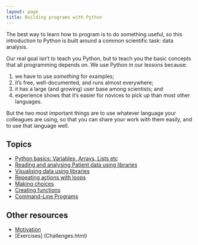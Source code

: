 ```yaml
---
layout: page
title: Building programs with Python
---
```


The best way to learn how to program is to do something useful, so this introduction to Python is built around a common scientific task: data analysis.

Our real goal isn’t to teach you Python, but to teach you the basic concepts that all programming depends on. We use Python in our lessons because:

1. we have to use *something* for examples;
2. it’s free, well-documented, and runs almost everywhere;
3. it has a large (and growing) user base among scientists; and
4. experience shows that it’s easier for novices to pick up than most other languages.

But the two most important things are to use whatever language your colleagues are using, so that you can share your work with them easily, and to use that language well.

## Topics

*  [Python basics: Variables, Arrays,  Lists etc](01-basic.html)
*  [Reading and analysing Patient data using libraries](02-numpy.html)
*  [Visualising data using libraries](03-visualisation.html)
*  [Repeating actions with loops](04-loop.html)
*  [Making choices](05-cond.html)
*  [Creating functions](06-func.html)
*  [Command-Line Programs](07-cmdline.html)

## Other resources

*  [Motivation](motivation.html)
*  [Exercises] (Challenges.html)